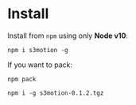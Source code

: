 # Install

Install from `npm` using only **Node v10**:

`npm i s3motion -g`

If you want to pack:

`npm pack`

`npm i -g s3motion-0.1.2.tgz`
